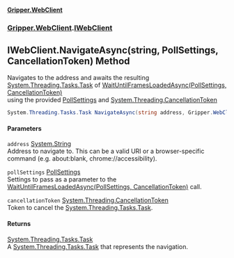 #### [Gripper.WebClient](index 'index')
### [Gripper.WebClient](Gripper_WebClient 'Gripper.WebClient').[IWebClient](Gripper_WebClient_IWebClient 'Gripper.WebClient.IWebClient')
## IWebClient.NavigateAsync(string, PollSettings, CancellationToken) Method
Navigates to the address and awaits the resulting [System.Threading.Tasks.Task](https://docs.microsoft.com/en-us/dotnet/api/System.Threading.Tasks.Task 'System.Threading.Tasks.Task') of [WaitUntilFramesLoadedAsync(PollSettings, CancellationToken)](Gripper_WebClient_IWebClient_WaitUntilFramesLoadedAsync(Gripper_WebClient_PollSettings_System_Threading_CancellationToken) 'Gripper.WebClient.IWebClient.WaitUntilFramesLoadedAsync(Gripper.WebClient.PollSettings, System.Threading.CancellationToken)')  
using the provided [PollSettings](Gripper_WebClient_PollSettings 'Gripper.WebClient.PollSettings') and [System.Threading.CancellationToken](https://docs.microsoft.com/en-us/dotnet/api/System.Threading.CancellationToken 'System.Threading.CancellationToken')
```csharp
System.Threading.Tasks.Task NavigateAsync(string address, Gripper.WebClient.PollSettings pollSettings, System.Threading.CancellationToken cancellationToken);
```
#### Parameters
<a name='Gripper_WebClient_IWebClient_NavigateAsync(string_Gripper_WebClient_PollSettings_System_Threading_CancellationToken)_address'></a>
`address` [System.String](https://docs.microsoft.com/en-us/dotnet/api/System.String 'System.String')  
Address to navigate to. This can be a valid URI or a browser-specific command (e.g. about:blank, chrome://accessibility).
  
<a name='Gripper_WebClient_IWebClient_NavigateAsync(string_Gripper_WebClient_PollSettings_System_Threading_CancellationToken)_pollSettings'></a>
`pollSettings` [PollSettings](Gripper_WebClient_PollSettings 'Gripper.WebClient.PollSettings')  
Settings to pass as a parameter to the [WaitUntilFramesLoadedAsync(PollSettings, CancellationToken)](Gripper_WebClient_IWebClient_WaitUntilFramesLoadedAsync(Gripper_WebClient_PollSettings_System_Threading_CancellationToken) 'Gripper.WebClient.IWebClient.WaitUntilFramesLoadedAsync(Gripper.WebClient.PollSettings, System.Threading.CancellationToken)') call.
  
<a name='Gripper_WebClient_IWebClient_NavigateAsync(string_Gripper_WebClient_PollSettings_System_Threading_CancellationToken)_cancellationToken'></a>
`cancellationToken` [System.Threading.CancellationToken](https://docs.microsoft.com/en-us/dotnet/api/System.Threading.CancellationToken 'System.Threading.CancellationToken')  
Token to cancel the [System.Threading.Tasks.Task](https://docs.microsoft.com/en-us/dotnet/api/System.Threading.Tasks.Task 'System.Threading.Tasks.Task').
  
#### Returns
[System.Threading.Tasks.Task](https://docs.microsoft.com/en-us/dotnet/api/System.Threading.Tasks.Task 'System.Threading.Tasks.Task')  
A [System.Threading.Tasks.Task](https://docs.microsoft.com/en-us/dotnet/api/System.Threading.Tasks.Task 'System.Threading.Tasks.Task') that represents the navigation.
